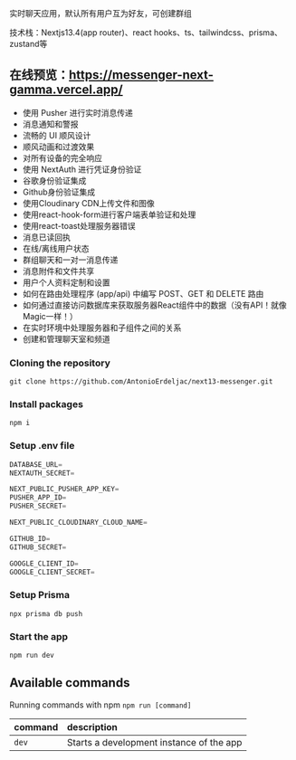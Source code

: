 实时聊天应用，默认所有用户互为好友，可创建群组

技术栈：Nextjs13.4(app router)、react hooks、ts、tailwindcss、prisma、zustand等

## 在线预览：https://messenger-next-gamma.vercel.app/

- 使用 Pusher 进行实时消息传递
- 消息通知和警报
- 流畅的 UI 顺风设计
- 顺风动画和过渡效果
- 对所有设备的完全响应
- 使用 NextAuth 进行凭证身份验证
- 谷歌身份验证集成
- Github身份验证集成
- 使用Cloudinary CDN上传文件和图像
- 使用react-hook-form进行客户端表单验证和处理
- 使用react-toast处理服务器错误
- 消息已读回执
- 在线/离线用户状态
- 群组聊天和一对一消息传递
- 消息附件和文件共享
- 用户个人资料定制和设置
- 如何在路由处理程序 (app/api) 中编写 POST、GET 和 DELETE 路由
- 如何通过直接访问数据库来获取服务器React组件中的数据（没有API！就像Magic一样！）
- 在实时环境中处理服务器和子组件之间的关系
- 创建和管理聊天室和频道

### Cloning the repository

```shell
git clone https://github.com/AntonioErdeljac/next13-messenger.git
```

### Install packages

```shell
npm i
```

### Setup .env file


```js
DATABASE_URL=
NEXTAUTH_SECRET=

NEXT_PUBLIC_PUSHER_APP_KEY=
PUSHER_APP_ID=
PUSHER_SECRET=

NEXT_PUBLIC_CLOUDINARY_CLOUD_NAME=

GITHUB_ID=
GITHUB_SECRET=

GOOGLE_CLIENT_ID=
GOOGLE_CLIENT_SECRET=
```

### Setup Prisma

```shell
npx prisma db push

```

### Start the app

```shell
npm run dev
```

## Available commands

Running commands with npm `npm run [command]`

| command         | description                              |
| :-------------- | :--------------------------------------- |
| `dev`           | Starts a development instance of the app |
